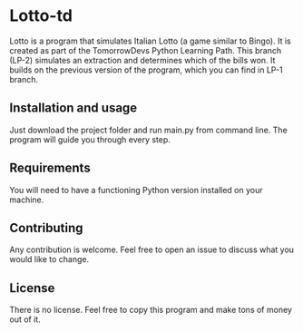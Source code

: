 # Lotto-td

Lotto is a program that simulates Italian Lotto (a game similar to Bingo).
It is created as part of the TomorrowDevs Python Learning Path.
This branch (LP-2) simulates an extraction and determines which of the bills won.
It builds on the previous version of the program, which you can find in LP-1 branch.

## Installation and usage

Just download the project folder and run main.py from command line.
The program will guide you through every step.

## Requirements

You will need to have a functioning Python version installed on your machine.

## Contributing
Any contribution is welcome.
Feel free to open an issue to discuss what you would like to change.

## License
There is no license.
Feel free to copy this program and make tons of money out of it.
